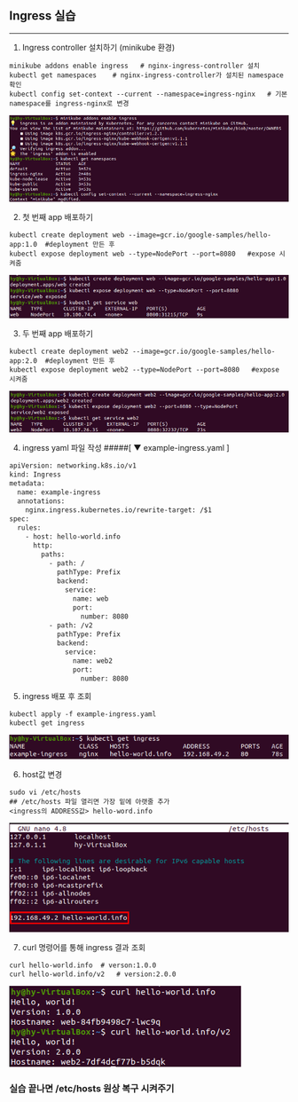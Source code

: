 ## Ingress 실습
---
1. Ingress controller 설치하기 (minikube 환경)
```
minikube addons enable ingress   # nginx-ingress-controller 설치
kubectl get namespaces    # nginx-ingress-controller가 설치된 namespace 확인
kubectl config set-context --current --namespace=ingress-nginx   # 기본 namespace를 ingress-nginx로 변경
```
![](https://github.com/KubeHatesMe/datacon-k8s/blob/master/image/ingress-addon-change-ns.PNG?raw=true)


2. 첫 번째 app 배포하기
```
kubectl create deployment web --image=gcr.io/google-samples/hello-app:1.0  #deployment 만든 후
kubectl expose deployment web --type=NodePort --port=8080   #expose 시켜줌
```
![](https://github.com/KubeHatesMe/datacon-k8s/blob/master/image/ingress-app1.PNG?raw=true)


3. 두 번째 app 배포하기
```
kubectl create deployment web2 --image=gcr.io/google-samples/hello-app:2.0  #deployment 만든 후
kubectl expose deployment web2 --type=NodePort --port=8080   #expose 시켜줌
```
![](https://github.com/KubeHatesMe/datacon-k8s/blob/master/image/ingress-app2.PNG?raw=true)

4. ingress yaml 파일 작성
#####[ ▼ example-ingress.yaml ]
```
apiVersion: networking.k8s.io/v1
kind: Ingress
metadata:
  name: example-ingress
  annotations:
    nginx.ingress.kubernetes.io/rewrite-target: /$1
spec:
  rules:
    - host: hello-world.info
      http:
        paths:
          - path: /
            pathType: Prefix
            backend:
              service:
                name: web
                port:
                  number: 8080
          - path: /v2
            pathType: Prefix
            backend:
              service:
                name: web2
                port:
                  number: 8080
```

5. ingress 배포 후 조회
```
kubectl apply -f example-ingress.yaml
kubectl get ingress
```
![](https://github.com/KubeHatesMe/datacon-k8s/blob/master/image/ingress-get-ingress.PNG?raw=true)

6. host값 변경
```
sudo vi /etc/hosts
## /etc/hosts 파일 열리면 가장 밑에 아랫줄 추가
<ingress의 ADDRESS값> hello-word.info
```
![](https://github.com/KubeHatesMe/datacon-k8s/blob/master/image/ingress-hosts.png?raw=true)

7. curl 명령어를 통해 ingress 결과 조회
```
curl hello-world.info  # verson:1.0.0
curl hello-world.info/v2   # version:2.0.0
```
![](https://github.com/KubeHatesMe/datacon-k8s/blob/master/image/ingress-result.PNG?raw=true)


### 실습 끝나면 /etc/hosts 원상 복구 시켜주기
